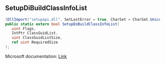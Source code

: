 ## SetupDiBuildClassInfoList

```csharp
[DllImport("setupapi.dll", SetLastError = true, CharSet = CharSet.Unicode)]
public static extern bool SetupDiBuildClassInfoList(
   uint Flags,
   IntPtr ClassGuidList,
   uint ClassGuidListSize,
   ref uint RequiredSize
);
```

Microsoft documentation: [Link](https://learn.microsoft.com/en-us/windows/win32/api/setupapi/nf-setupapi-setupdibuildclassinfolist)
